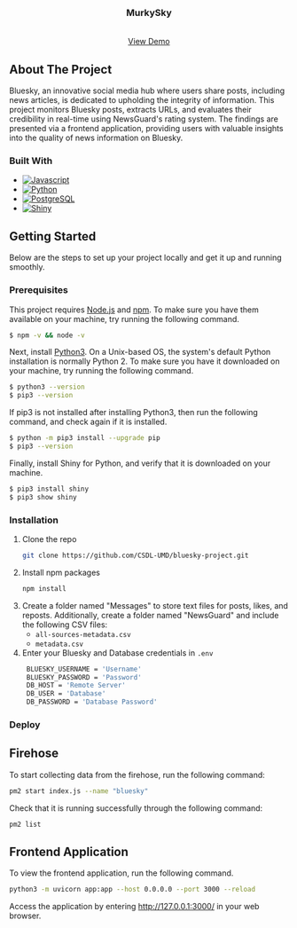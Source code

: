 <a name="readme-top"></a>
<br />
<div align="center">
<h3 align="center">MurkySky</h3>

  <p align="center">
    <br />
    <a href="https://csdl.umd.edu/murkysky/">View Demo</a>
  </p>
</div>

## About The Project

Bluesky, an innovative social media hub where users share posts, including news articles, is dedicated to upholding the integrity of information. This project monitors Bluesky posts, extracts URLs, and evaluates their credibility in real-time using NewsGuard's rating system. The findings are presented via a frontend application, providing users with valuable insights into the quality of news information on Bluesky.

### Built With

* [![Javascript][Javascript]][Javascript-url]
* [![Python][Python]][Python-url]
* [![PostgreSQL][PostgreSQL]][PostgreSQL-url]
* [![Shiny][Shiny]][Shiny-url]

## Getting Started

Below are the steps to set up your project locally and get it up and running smoothly.

### Prerequisites

This project requires [Node.js](http://nodejs.org/) and [npm](https://npmjs.org/). To make sure you have them available on your machine, try running the following command.
```sh
$ npm -v && node -v
```
Next, install [Python3](https://www.python.org/downloads/). On a Unix-based OS, the system's default Python installation is normally Python 2. To make sure you have it downloaded on your machine, try running the following command.
```sh
$ python3 --version
$ pip3 --version
```

If pip3 is not installed after installing Python3, then run the following command, and check again if it is installed.
```sh
$ python -m pip3 install --upgrade pip
$ pip3 --version
```

Finally, install Shiny for Python, and verify that it is downloaded on your machine.
```sh
$ pip3 install shiny
$ pip3 show shiny
```

### Installation

1. Clone the repo
   ```sh
   git clone https://github.com/CSDL-UMD/bluesky-project.git
   ```
2. Install npm packages
   ```sh
   npm install
   ```
3. Create a folder named "Messages" to store text files for posts, likes, and reposts. Additionally, create a folder named "NewsGuard" and include the following CSV files:
    * `all-sources-metadata.csv`
    * `metadata.csv` 
4. Enter your Bluesky and Database credentials in `.env`
   ```sh
    BLUESKY_USERNAME = 'Username'
    BLUESKY_PASSWORD = 'Password'
    DB_HOST = 'Remote Server'
    DB_USER = 'Database'
    DB_PASSWORD = 'Database Password'
   ```

### Deploy

## Firehose

To start collecting data from the firehose, run the following command:
   ```sh
   pm2 start index.js --name "bluesky"
   ```
Check that it is running successfully through the following command:
   ```sh
   pm2 list
   ```
## Frontend Application
To view the frontend application, run the following command.
   ```sh
   python3 -m uvicorn app:app --host 0.0.0.0 --port 3000 --reload
   ```
Access the application by entering http://127.0.0.1:3000/ in your web browser.


<!-- MARKDOWN LINKS & IMAGES -->
[Javascript]: https://shields.io/badge/JavaScript-F7DF1E?logo=JavaScript&logoColor=000&style=flat-square
[Javascript-url]: https://www.javascript.com/
[Python]: https://img.shields.io/badge/python-3670A0?style=for-the-badge&logo=python&logoColor=ffdd54
[Python-url]: https://www.python.org/
[PostgreSQL]: https://img.shields.io/badge/postgresql-4169e1?style=for-the-badge&logo=postgresql&logoColor=white
[PostgreSQL-url]: https://www.postgresql.org/
[Shiny]: https://img.shields.io/badge/Shiny-shinyapps.io-blue?style=flat&labelColor=white&&logoColor=blue
[Shiny-url]: https://shiny.posit.co/

